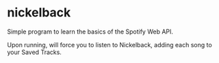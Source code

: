 # nickelback

Simple program to learn the basics of the Spotify Web API. 

Upon running, will force you to listen to Nickelback, adding each song to your Saved Tracks.
